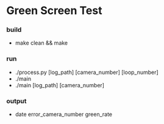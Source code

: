 # Green Screen Test

### build ###
* make clean && make

### run ###
* ./process.py [log_path] [camera_number] [loop_number]
* ./main
* ./main [log_path] [camera_number]

### output ###
* date error_camera_number green_rate 